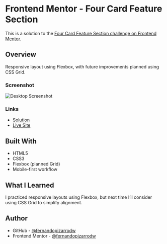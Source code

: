# Frontend Mentor - Four Card Feature Section

This is a solution to the [Four Card Feature Section challenge on Frontend Mentor](https://www.frontendmentor.io/challenges/four-card-feature-section-weK1eFYK).

## Overview

Responsive layout using Flexbox, with future improvements planned using CSS Grid.

### Screenshot

![Desktop Screenshot](./screenshot.jpg)

### Links

- [Solution](https://www.frontendmentor.io/solutions/responsive-four-card-feature-section-flexboxgrid-mobile-first-jfFOkC1Ag-)
- [Live Site](https://fernandopizarrodw.github.io/frontend-mentor-four-card-section/)

## Built With

- HTML5
- CSS3
- Flexbox (planned Grid)
- Mobile-first workflow

## What I Learned

I practiced responsive layouts using Flexbox, but next time I’ll consider using CSS Grid to simplify alignment.

## Author

- GitHub - [@fernandopizarrodw](https://github.com/fernandopizarrodw)
- Frontend Mentor - [@fernandopizarrodw](https://www.frontendmentor.io/profile/fernandopizarrodw)
